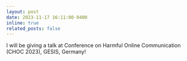```yaml
---
layout: post
date: 2023-11-17 16:11:00-0400
inline: true
related_posts: false
---
```


I will be giving a talk at Conference on Harmful Online Communication (CHOC 2023), GESIS, Germany!

